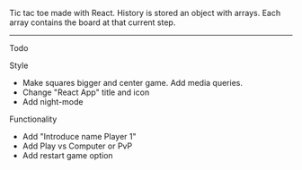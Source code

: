 Tic tac toe made with React.
History is stored an object with arrays. Each array contains the board at that current step.

---

Todo

Style
- Make squares bigger and center game. Add media queries.
- Change "React App" title and icon
- Add night-mode

Functionality
- Add "Introduce name Player 1"
- Add Play vs Computer or PvP
- Add restart game option
